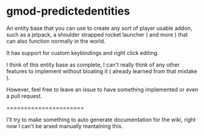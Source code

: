 gmod-predictedentities
======================

An entity base that you can use to create any sort of player usable addon, such as a jetpack, a shoulder strapped rocket launcher ( and more ) that can also function normally in the world.

It has support for custom keybindings and right click editing.

I think of this entity base as complete, I can't really think of any other features to implement without bloating it ( already learned from that mistake ).

However, feel free to leave an issue to have something implemented or even a pull request.

======================

I'll try to make something to auto generate documentation for the wiki, right now I can't be arsed manually mantaining this.
